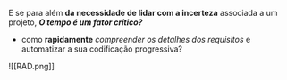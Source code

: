 E se para além **da necessidade de lidar com a incerteza** associada a um projeto, ***O tempo é um fator crítico?***
- como **rapidamente** *compreender os detalhes dos requisitos* e automatizar a sua codificação progressiva?

![[RAD.png]]